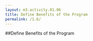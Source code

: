 ```yaml
---
layout: m3.activity.01.06
title: Define Benefits of the Program
permalink: /1.6/
---
```

##Define Benefits of the Program

